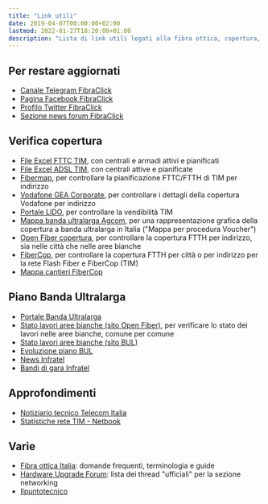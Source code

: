 ```yaml
---
title: "Link utili"
date: 2019-04-07T00:00:00+02:00
lastmod: 2022-01-27T18:20:00+01:00
description: "Lista di link utili legati alla fibra ottica, copertura, approfondimenti, offerte, ecc."
---
```


## Per restare aggiornati
- [Canale Telegram FibraClick](https://t.me/FibraClick)
- [Pagina Facebook FibraClick](https://www.facebook.com/fibraclick)
- [Profilo Twitter FibraClick](https://twitter.com/fibraclick)
- [Sezione news forum FibraClick](https://forum.fibra.click/t/news)

## Verifica copertura
- [File Excel FTTC TIM](https://wdc.wholesale.telecomitalia.it/tw_servizi/vula/##heading-custom3), con centrali e armadi attivi e pianificati
- [File Excel ADSL TIM](https://wdc.wholesale.telecomitalia.it/tw_servizi/bitstream/##heading-custom3), con centrali attive e pianificate
- [Fibermap](https://fibermap.it/), per controllare la pianificazione FTTC/FTTH di TIM per indirizzo
- [Vodafone GEA Corporate](http://gea.dsl.vodafone.it/corporate), per controllare i dettagli della copertura Vodafone per indirizzo
- [Portale LIDO](http://adsl2.csi.telecomitalia.it/), per controllare la vendibilità TIM
- [Mappa banda ultralarga Agcom](https://maps.agcom.it/), per una rappresentazione grafica della copertura a banda ultralarga in Italia ("Mappa per procedura Voucher")
- [Open Fiber copertura](https://openfiber.it/verifica-copertura/), per controllare la copertura FTTH per indirizzo, sia nelle città che nelle aree bianche
- [FiberCop](https://www.fibercop.it/), per controllare la copertura FTTH per città o per indirizzo per la rete Flash Fiber e FiberCop (TIM)
- [Mappa cantieri FiberCop](https://www.fibercop.it/cantieri-in-corso/)

## Piano Banda Ultralarga
- [Portale Banda Ultralarga](https://bandaultralarga.italia.it/)
- [Stato lavori aree bianche (sito Open Fiber)](https://openfiber.it/piano-copertura/stato-dei-lavori/), per verificare lo stato dei lavori nelle aree bianche, comune per comune
- [Stato lavori aree bianche (sito BUL)](https://bandaultralarga.italia.it/mappa/)
- [Evoluzione piano BUL](https://bandaultralarga.italia.it/evoluzione-piano/)
- [News Infratel](https://www.infratelitalia.it/archivio-news)
- [Bandi di gara Infratel](https://ingate.invitalia.it/web/login.shtml)

## Approfondimenti
- [Notiziario tecnico Telecom Italia](https://www.telecomitalia.com/tit/it/innovazione/notiziario-tecnico.html)
- [Statistiche rete TIM - Netbook](https://rete.gruppotim.it/)

## Varie
- [Fibra ottica Italia](https://fibraotticaitalia.altervista.org/): domande frequenti, terminologia e guide
- [Hardware Upgrade Forum](https://www.hwupgrade.it/forum/forumdisplay.php?f=79): lista dei thread "ufficiali" per la sezione networking
- [Ilpuntotecnico](https://www.ilpuntotecnico.com/)
